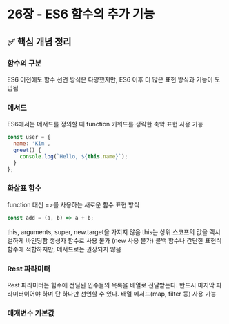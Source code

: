 # 26장 - ES6 함수의 추가 기능

## ✅ 핵심 개념 정리

### 함수의 구분

ES6 이전에도 함수 선언 방식은 다양했지만, ES6 이후 더 많은 표현 방식과 기능이 도입됨


### 메서드

ES6에서는 메서드를 정의할 때 function 키워드를 생략한 축약 표현 사용 가능

```js
const user = {
  name: 'Kim',
  greet() {
    console.log(`Hello, ${this.name}`);
  }
};
```

### 화살표 함수

function 대신 =>를 사용하는 새로운 함수 표현 방식

```js
const add = (a, b) => a + b;
```
this, arguments, super, new.target을 가지지 않음
this는 상위 스코프의 값을 렉시컬하게 바인딩함
생성자 함수로 사용 불가 (new 사용 불가)
콜백 함수나 간단한 표현식 함수에 적합하지만, 메서드로는 권장되지 않음

### Rest 파라미터

Rest 파라미터는 힘수에 전딜된 인수들의 목록을 배열로 전달받는다.
반드시 마지막 파라미터이어야 하며 단 하나만 선언할 수 있다.
배열 메서드(map, filter 등) 사용 가능

### 매개변수 기본값